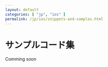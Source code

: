 ```yaml
---
layout: default
categories: [ "jp", "ios" ]
permalink: /jp/ios/snippets-and-samples.html
---
```

# サンプルコード集

Comming soon
